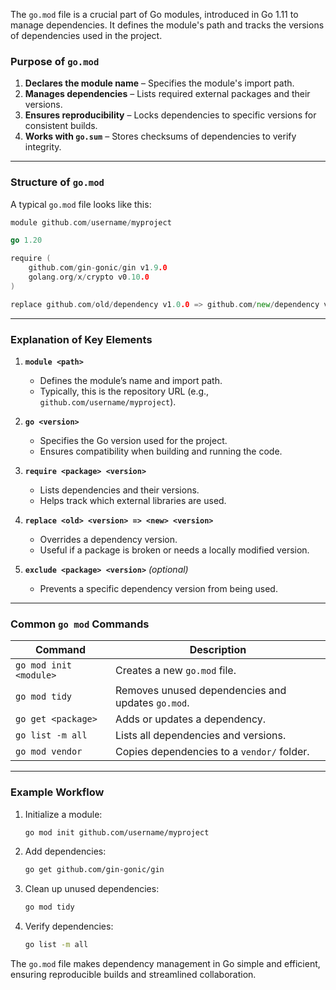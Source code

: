 The `go.mod` file is a crucial part of Go modules, introduced in Go 1.11 to manage dependencies. It defines the module's path and tracks the versions of dependencies used in the project.

### **Purpose of `go.mod`**
1. **Declares the module name** – Specifies the module's import path.
2. **Manages dependencies** – Lists required external packages and their versions.
3. **Ensures reproducibility** – Locks dependencies to specific versions for consistent builds.
4. **Works with `go.sum`** – Stores checksums of dependencies to verify integrity.

---

### **Structure of `go.mod`**
A typical `go.mod` file looks like this:

```go
module github.com/username/myproject

go 1.20

require (
    github.com/gin-gonic/gin v1.9.0
    golang.org/x/crypto v0.10.0
)

replace github.com/old/dependency v1.0.0 => github.com/new/dependency v1.2.0
```

---

### **Explanation of Key Elements**
1. **`module <path>`**  
   - Defines the module’s name and import path.
   - Typically, this is the repository URL (e.g., `github.com/username/myproject`).

2. **`go <version>`**  
   - Specifies the Go version used for the project.
   - Ensures compatibility when building and running the code.

3. **`require <package> <version>`**  
   - Lists dependencies and their versions.
   - Helps track which external libraries are used.

4. **`replace <old> <version> => <new> <version>`**  
   - Overrides a dependency version.
   - Useful if a package is broken or needs a locally modified version.

5. **`exclude <package> <version>`** *(optional)*  
   - Prevents a specific dependency version from being used.

---

### **Common `go mod` Commands**
| Command | Description |
|---------|------------|
| `go mod init <module>` | Creates a new `go.mod` file. |
| `go mod tidy` | Removes unused dependencies and updates `go.mod`. |
| `go get <package>` | Adds or updates a dependency. |
| `go list -m all` | Lists all dependencies and versions. |
| `go mod vendor` | Copies dependencies to a `vendor/` folder. |

---

### **Example Workflow**
1. Initialize a module:
   ```sh
   go mod init github.com/username/myproject
   ```
2. Add dependencies:
   ```sh
   go get github.com/gin-gonic/gin
   ```
3. Clean up unused dependencies:
   ```sh
   go mod tidy
   ```
4. Verify dependencies:
   ```sh
   go list -m all
   ```

The `go.mod` file makes dependency management in Go simple and efficient, ensuring reproducible builds and streamlined collaboration.